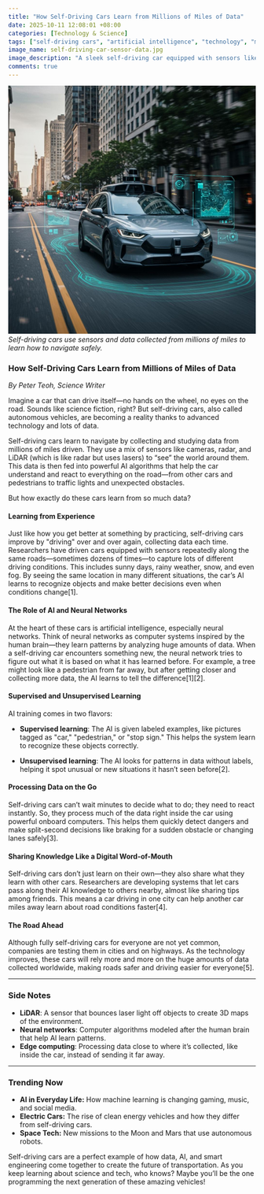 ```yaml
---
title: "How Self-Driving Cars Learn from Millions of Miles of Data"
date: 2025-10-11 12:08:01 +08:00
categories: [Technology & Science]
tags: ["self-driving cars", "artificial intelligence", "technology", "machine learning", "autonomous vehicles", "teen science"]
image_name: self-driving-car-sensor-data.jpg
image_description: "A sleek self-driving car equipped with sensors like LiDAR and cameras driving on a busy city street, with digital overlays showing data points and maps illustrating how the car 'sees' its surroundings."
comments: true
---
```


![Self-driving cars use sensors and data collected from millions of miles to learn how to navigate safely.](/assets/images/self-driving-car-sensor-data.jpg)
*Self-driving cars use sensors and data collected from millions of miles to learn how to navigate safely.*

<!-- Image Description: A sleek self-driving car equipped with sensors like LiDAR and cameras driving on a busy city street, with digital overlays showing data points and maps illustrating how the car 'sees' its surroundings. -->


### How Self-Driving Cars Learn from Millions of Miles of Data

*By Peter Teoh, Science Writer*

Imagine a car that can drive itself—no hands on the wheel, no eyes on the road. Sounds like science fiction, right? But self-driving cars, also called autonomous vehicles, are becoming a reality thanks to advanced technology and lots of data. 

Self-driving cars learn to navigate by collecting and studying data from millions of miles driven. They use a mix of sensors like cameras, radar, and LiDAR (which is like radar but uses lasers) to “see” the world around them. This data is then fed into powerful AI algorithms that help the car understand and react to everything on the road—from other cars and pedestrians to traffic lights and unexpected obstacles.

But how exactly do these cars learn from so much data?

#### Learning from Experience

Just like how you get better at something by practicing, self-driving cars improve by "driving" over and over again, collecting data each time. Researchers have driven cars equipped with sensors repeatedly along the same roads—sometimes dozens of times—to capture lots of different driving conditions. This includes sunny days, rainy weather, snow, and even fog. By seeing the same location in many different situations, the car’s AI learns to recognize objects and make better decisions even when conditions change[1].

#### The Role of AI and Neural Networks

At the heart of these cars is artificial intelligence, especially neural networks. Think of neural networks as computer systems inspired by the human brain—they learn patterns by analyzing huge amounts of data. When a self-driving car encounters something new, the neural network tries to figure out what it is based on what it has learned before. For example, a tree might look like a pedestrian from far away, but after getting closer and collecting more data, the AI learns to tell the difference[1][2].

#### Supervised and Unsupervised Learning

AI training comes in two flavors:

- **Supervised learning**: The AI is given labeled examples, like pictures tagged as "car," "pedestrian," or "stop sign." This helps the system learn to recognize these objects correctly.

- **Unsupervised learning**: The AI looks for patterns in data without labels, helping it spot unusual or new situations it hasn’t seen before[2].

#### Processing Data on the Go

Self-driving cars can’t wait minutes to decide what to do; they need to react instantly. So, they process much of the data right inside the car using powerful onboard computers. This helps them quickly detect dangers and make split-second decisions like braking for a sudden obstacle or changing lanes safely[3].

#### Sharing Knowledge Like a Digital Word-of-Mouth

Self-driving cars don’t just learn on their own—they also share what they learn with other cars. Researchers are developing systems that let cars pass along their AI knowledge to others nearby, almost like sharing tips among friends. This means a car driving in one city can help another car miles away learn about road conditions faster[4].

#### The Road Ahead

Although fully self-driving cars for everyone are not yet common, companies are testing them in cities and on highways. As the technology improves, these cars will rely more and more on the huge amounts of data collected worldwide, making roads safer and driving easier for everyone[5].

---

### Side Notes

- **LiDAR**: A sensor that bounces laser light off objects to create 3D maps of the environment.
- **Neural networks**: Computer algorithms modeled after the human brain that help AI learn patterns.
- **Edge computing**: Processing data close to where it’s collected, like inside the car, instead of sending it far away.

---

### Trending Now

- **AI in Everyday Life:** How machine learning is changing gaming, music, and social media.
- **Electric Cars:** The rise of clean energy vehicles and how they differ from self-driving cars.
- **Space Tech:** New missions to the Moon and Mars that use autonomous robots.

Self-driving cars are a perfect example of how data, AI, and smart engineering come together to create the future of transportation. As you keep learning about science and tech, who knows? Maybe you’ll be the one programming the next generation of these amazing vehicles!
